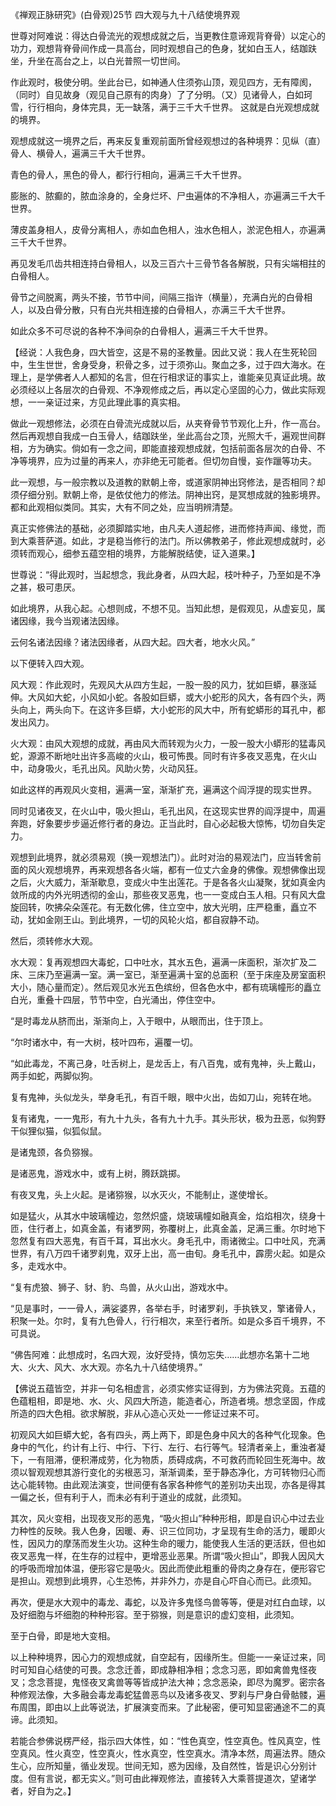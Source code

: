 《禅观正脉研究》(白骨观)25节 四大观与九十八结使境界观

世尊对阿难说：得达白骨流光的观想成就之后，当更教住意谛观背脊骨）以定心的功力，观想背脊骨间作成一具高台，同时观想自己的色身，犹如白玉人，结跏趺坐，升坐在高台之上，以白光普照一切世间。

作此观时，极使分明。坐此台已，如神通人住须弥山顶，观见四方，无有障阂，（同时）自见故身（观见自己原有的肉身）了了分明。（又）见诸骨人，白如珂雪，行行相向，身体完具，无一缺落，满于三千大千世界。
这就是白光观想成就的境界。

观想成就这一境界之后，再来反复重观前面所曾经观想过的各种境界：见纵（直）骨人、横骨人，遍满三千大千世界。

青色的骨人，黑色的骨人，都行行相向，遍满三千大千世界。

膨胀的、脓癫的，脓血涂身的，全身烂坏、尸虫遍体的不净相人，亦遍满三千大千世界。

薄皮盖身相人，皮骨分离相人，赤如血色相人，浊水色相人，淤泥色相人，亦遍满三千大千世界。

再见发毛爪齿共相连持白骨相人，以及三百六十三骨节各各解脱，只有尖端相拄的白骨相人。

骨节之间脱离，两头不接，节节中间，间隔三指许（横量），充满白光的白骨相人，以及白骨分散，只有白光共相连接的白骨相人，亦满三千大千世界。

如此众多不可尽说的各种不净间杂的白骨相人，遍满三千大千世界。

【经说：人我色身，四大皆空，这是不易的圣教量。因此又说：我人在生死轮回中，生生世世，舍身受身，积骨之多，过于须弥山。聚血之多，过于四大海水。在理上，是学佛者人人都知的名言，但在行相求证的事实上，谁能亲见真证此境。故必须经以上各层次的白骨观、不净观修成之后，再以定心坚固的心力，做此实际观想，一一亲证过来，方见此理此事的真实相。

做此一观想修法，必须在白骨流光成就以后，从夹脊骨节节观化上升，作一高台。然后再观想自我成一白玉骨人，结跏趺坐，坐此高台之顶，光照大千，遍观世间群相，方为确实。倘如有一念之间，即能直接观想成就，包括前面各层次的白骨、不净等境界，应为过量的再来人，亦非绝无可能者。但切勿自慢，妄作躐等功夫。

此一观想，与一般宗教以及道教的默朝上帝，或道家阴神出窍修法，是否相同？却须仔细分别。默朝上帝，是依仗他力的修法。阴神出窍，是冥想成就的独影境界。都和此观相似类同。其实，大有不同之处，应当明辨清楚。

真正实修佛法的基础，必须脚踏实地，由凡夫人道起修，进而修持声闻、缘觉，而到大乘菩萨道。如此，才是稳当修行的法门。所以佛教弟子，修此观想成就时，必须转而观心，细参五蕴空相的境界，方能解脱结使，证入道果。】

世尊说：“得此观时，当起想念，我此身者，从四大起，枝叶种子，乃至如是不净之甚，极可患厌。

如此境界，从我心起。心想则成，不想不见。当知此想，是假观见，从虚妄见，属诸因缘，我今当观诸法因缘。

云何名诸法因缘？诸法因缘者，从四大起。四大者，地水火风。”

以下便转入四大观。

风大观：作此观时，先观风大从四方生起，一股一股的风力，犹如巨蟒，暴涨延伸。大风如大蛇，小风如小蛇。各股如巨蟒，或大小蛇形的风大，各有四个头，两头向上，两头向下。在这许多巨蟒，大小蛇形的风大中，所有蛇蟒形的耳孔中，都发出风力。

火大观：由风大观想的成就，再由风大而转观为火力，一股一股大小蟒形的猛毒风蛇，源源不断地吐出许多高峻的火山，极可怖畏。同时有许多夜叉恶鬼，在火山中，动身吸火，毛孔出风。风助火势，火动风狂。

如此这样的再观风火变相，遍满一室，渐渐扩充，遍满这个阎浮提的现实世界。

同时见诸夜叉，在火山中，吸火担山，毛孔出风，在这现实世界的阎浮提中，周遍奔跑，好象要步步逼近修行者的身边。正当此时，自心必起极大惊怖，切勿自失定力。

观想到此境界，就必须易观（换一观想法门）。此时对治的易观法门，应当转舍前面的风火观想境界，再来观想各各火端，都有一位丈六金身的佛像。观想佛像出现之后，火大威力，渐渐歇息，变成火中生出莲花。于是各各火山凝聚，犹如真金内敛所成的内外光明透彻的金山，那些夜叉恶鬼，也一一变成白玉人相。只有风大盘旋回转，吹拂朵朵莲花。有无数化佛，住立空中，放大光明，庄严稳重，矗立不动，犹如金刚王山。到此境界，一切的风轮火焰，都自寂静不动。

然后，须转修水大观。

水大观：复再观想四大毒蛇，口中吐水，其水五色，遍满一床面积，渐次扩及二床、三床乃至遍满一室。满一室已，渐至遍满十室的总面积（至于床座及房室面积大小，随心量而定）。然后观见水光五色缤纷，但各色水中，都有琉璃幢形的矗立白光，重叠十四层，节节中空，白光涌出，停住空中。

“是时毒龙从脐而出，渐渐向上，入于眼中，从眼而出，住于顶上。

“尔时诸水中，有一大树，枝叶四布，遍覆一切。

“如此毒龙，不离己身，吐舌树上，是龙舌上，有八百鬼，或有鬼神，头上戴山，两手如蛇，两脚似狗。

复有鬼神，头似龙头，举身毛孔，有百千眼，眼中火出，齿如刀山，宛转在地。

复有诸鬼，一一鬼形，有九十九头，各有九十九手。其头形状，极为丑恶，似狗野干似狸似猫，似狐似鼠。

是诸鬼颈，各负猕猴。

是诸恶鬼，游戏水中，或有上树，腾跃跳掷。

有夜叉鬼，头上火起。是诸猕猴，以水灭火，不能制止，遂使增长。

如是猛火，从其水中玻璃幢边，忽然炽盛，烧玻璃幢如融真金，焰焰相次，绕身十匝，住行者上，如真金盖，有诸罗网，弥覆树上，此真金盖，足满三重。尔时地下忽然复有四大恶鬼，有百千耳，耳出水火。身毛孔中，雨诸微尘。口中吐风，充满世界，有八万四千诸罗刹鬼，双牙上出，高一由旬。身毛孔中，霹雳火起。如是众多，走戏水中。

“复有虎狼、狮子、豺、豹、鸟兽，从火山出，游戏水中。

“见是事时，一一骨人，满娑婆界，各举右手，时诸罗刹，手执铁叉，擎诸骨人，积聚一处。尔时，复有九色骨人，行行相次，来至行者所。如是众多百千境界，不可具说。

“佛告阿难：此想成时，名四大观，汝好受持，慎勿忘失……此想亦名第十二地大、火大、风大、水大观。亦名九十八结使境界。”

【佛说五蕴皆空，并非一句名相虚言，必须实修实证得到，方为佛法究竟。五蕴的色蕴粗相，即是地、水、火、风四大所造，能造者心，所造者境。想念坚固，作成所造的四大色相。欲求解脱，非从心造心灭处一一修证过来不可。

初观风大如巨蟒大蛇，各有四头，两上两下，即是色身中风大的各种气化现象。色身中的气化，约计有上行、中行、下行、左行、右行等气。轻清者亲上，重浊者凝下，一有阻滞，便积滞成劳，化为物质，质碍成病，不可救药而轮回生死海中。故须以智观观想其游行变化的劣根恶习，渐渐调柔，至于静态净化，方可转物归心而达心能转物。由此观法演变，世间便有各家各种修气的差别功夫出现，亦各是得其一偏之长，但有利于人，而未必有利于道业的成就，此须知。

其次，风火变相，出现夜叉形的恶鬼，“吸火担山”种种形相，即是自识心中过去业力种性的反映。我人色身，因暖、寿、识三位同功，才呈现有生命的活力，暖即火性，因风力的摩荡而发生火功。这种生命的暖力，能使我人生活的更活跃，但也如夜叉恶鬼一样，在生存的过程中，更增恶业恶果。所谓“吸火担山”，即我人因风大的呼吸而增加体温，便形容它是吸火。因此而使此粗重的骨肉之身存在，便形容它是担山。观想到此境界，心生恐怖，并非外力，亦是自心吓自心而已。此须知。　

再次，便是水大观中的毒龙、毒蛇，以及许多鬼怪鸟兽等等，便是对红白血球，以及好细胞与坏细胞的种种形容。至于猕猴，则是意识的虚幻变相，此须知。

至于白骨，即是地大变相。

以上种种境界，因心力的观想成就，自空起有，因缘所生。但能一一亲证过来，同时可知自心结使的可畏。念念迁善，即成静相净相；念念习恶，即如禽兽鬼怪夜叉；念念菩提，鬼怪夜叉禽兽等等皆成护法大神；念念恶染，即尽为魔罗。密宗各种修观法像，大多融会毒龙毒蛇猛兽恶鸟以及诸多夜叉、罗刹与尸身白骨骷髅，遍布周围，即由以上此等说法，扩展演变而来。了此秘密，便可知显密通途不二的真谛。此须知。

若能合参佛说楞严经，指示四大体性，如：“性色真空，性空真色。性风真空，性空真风。性火真空，性空真火，性水真空，性空真水。清净本然，周遍法界。随众生心，应所知量，循业发现。世间无知，惑为因缘，及自然性，皆是识心分别计度。但有言说，都无实义。”则可由此禅观修法，直接转入大乘菩提道次，望诸学者，好自为之。】



